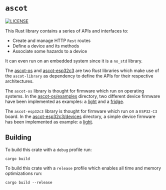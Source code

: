# `ascot`

[![LICENSE][license badge]][license]

This Rust library contains a series of APIs and interfaces to:

- Create and manage HTTP `Rest` routes
- Define a device and its methods
- Associate some hazards to a device

It can even run on an embedded system since it is a `no_std` library.

The [ascot-os](./ascot-os) and [ascot-esp32c3](./ascot-esp32c3) are two Rust
libraries which make use of the `ascot-library` as dependency to define the
APIs for their respective architectures.

The `ascot-os` library is thought for firmware which run on operating systems.
In the [ascot-os/examples](./ascot-os/examples) directory, two different
device firmware have been implemented as examples: a
[light](./ascot-os/examples/light) and a [fridge](./ascot-os/examples/fridge).

The `ascot-esp32c3` library is thought for firmware which run on a `ESP32-C3`
board.
In the [ascot-esp32c3/devices](./ascot-esp32c3/devices) directory, a simple
device firmware has been implemented as example: a [light](./ascot-esp32c3/devices/light).

## Building

To build this crate with a `debug` profile run:

```console
cargo build
```

To build this crate with a `release` profile which enables all time and
memory optimizations run:

```console
cargo build --release
```

<!-- Links -->
[license]: https://github.com/SoftengPoliTo/ascot/blob/master/LICENSE

<!-- Badges -->
[license badge]: https://img.shields.io/badge/license-MIT-blue.svg
